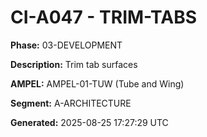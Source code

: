 # CI-A047 - TRIM-TABS

**Phase:** 03-DEVELOPMENT

**Description:** Trim tab surfaces

**AMPEL:** AMPEL-01-TUW (Tube and Wing)

**Segment:** A-ARCHITECTURE

**Generated:** 2025-08-25 17:27:29 UTC
